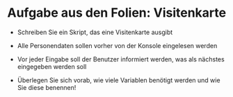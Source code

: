 # Aufgabe aus den Folien: Visitenkarte

- Schreiben Sie ein Skript, das eine Visitenkarte ausgibt
- Alle Personendaten sollen vorher von der Konsole eingelesen werden
- Vor jeder Eingabe soll der Benutzer informiert werden, was als nächstes eingegeben werden soll

- Überlegen Sie sich vorab, wie viele Variablen benötigt werden und wie Sie diese benennen!

